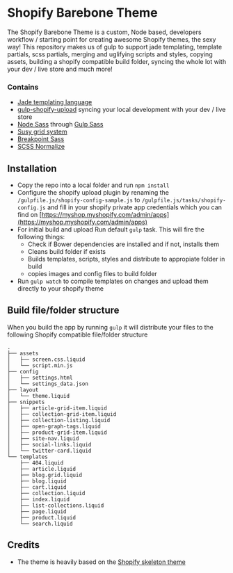 # Shopify Barebone Theme

The Shopify Barebone Theme is a custom, Node based, developers workflow / starting point for creating awesome Shopify themes, the sexy way! This repository makes us of gulp to support jade templating, template partials, scss partials, merging and uglifying scripts and styles, copying assets, building a shopify compatible build folder, syncing the whole lot with your dev / live store and much more!

### Contains
* [Jade templating language](http://jade-lang.com/ "Jade - Templating engine")
* [gulp-shopify-upload](https://www.npmjs.com/package/gulp-shopify-upload "Gulp Shopify Upload") syncing your local development with your dev / live store
* [Node Sass](http://libsass.org/) through [Gulp Sass](https://www.npmjs.com/package/gulp-sass)
* [Susy grid system](http://susy.oddbird.net/)
* [Breakpoint Sass](http://breakpoint-sass.com/)
* [SCSS Normalize](https://github.com/appleboy/normalize.scss)

## Installation

* Copy the repo into a local folder and run `npm install`
* Configure the shopify upload plugin by renaming the `/gulpfile.js/shopify-config-sample.js` to `/gulpfile.js/tasks/shopify-config.js` and fill in your shopify private app credentials which you can find on [https://myshop.myshopify.com/admin/apps](https://myshop.myshopify.com/admin/apps)
* For initial build and upload Run default `gulp` task. This will fire the following things:
  * Check if Bower dependencies are installed and if not, installs them
  * Cleans build folder if exists
  * Builds templates, scripts, styles and distribute to appropiate folder in build
  * copies images and config files to build folder
* Run `gulp watch` to compile templates on changes and upload them directly to your shopify theme

## Build file/folder structure

When you build the app by running `gulp` it will distribute your files to the following Shopify compatible file/folder structure

```
.
├── assets
│   ├── screen.css.liquid
│   └── script.min.js
├── config
│   ├── settings.html
│   └── settings_data.json
├── layout
│   └── theme.liquid
├── snippets
│   ├── article-grid-item.liquid
│   ├── collection-grid-item.liquid
│   ├── collection-listing.liquid
│   ├── open-graph-tags.liquid
│   ├── product-grid-item.liquid
│   ├── site-nav.liquid
│   ├── social-links.liquid
│   └── twitter-card.liquid
└── templates
    ├── 404.liquid
    ├── article.liquid
    ├── blog.grid.liquid
    ├── blog.liquid
    ├── cart.liquid
    ├── collection.liquid
    ├── index.liquid
    ├── list-collections.liquid
    ├── page.liquid
    ├── product.liquid
    └── search.liquid
```

## Credits

* The theme is heavily based on the [Shopify skeleton theme](https://github.com/Shopify/skeleton-theme)